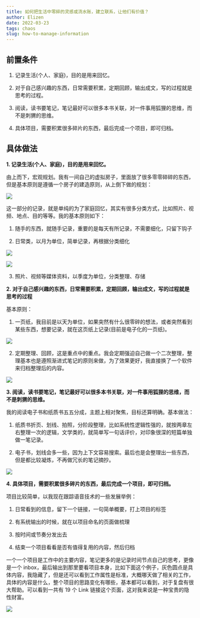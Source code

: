 ```yaml
--- 
title: 如何把生活中零碎的灵感或流水账，建立联系，让他们有价值？
author: Elizen
date: 2022-03-23
tags: chaos
slug: how-to-manage-information
---
```

## 前置条件  

1. 记录生活(个人、家庭)，目的是用来回忆。  

2. 对于自己感兴趣的东西，日常需要积累，定期回顾，输出成文，写的过程就是思考的过程。  

3. 阅读，读书要笔记，笔记最好可以很多本书关联，对一件事用狐狸的思维，而不是刺猬的思维。  

4. 具体项目，需要积累很多碎片的东西，最后完成一个项目，即可归档。  

## 具体做法  

**1. 记录生活(个人、家庭)，目的是用来回忆。**  

由上而下，宏观规划。我有一间自己的虚拟房子，里面放了很多零零碎碎的东西，但是基本原则是遵循一个房子的建造原则，从上倒下做的规划：  

![](https://static.elizen.me//img/LkbpUtQg78.png)

这一部分的记录，就是单纯的为了家庭回忆，其实有很多分类方式，比如照片、视频、地点、目的等等。我的基本原则如下：  

1. 随手的东西，就随手记录，重要的是每天有所记录，不需要细化，只留下钩子

2. 日常类，以月为单位，简单记录，再根据分类细化 

![](https://static.elizen.me//img/Jg1LaDf0bE.png)

![](https://static.elizen.me//img/LSQS8WPJQ3.png) 

3. 照片、视频等媒体资料，以季度为单位，分类整理、存储 

**2. 对于自己感兴趣的东西，日常需要积累，定期回顾，输出成文，写的过程就是思考的过程** 

基本原则：  

1. 一页纸，我目前是以天为单位，如果突然有什么很零碎的想法，或者突然看到某些东西，想要记录，就在这页纸上记录(目前是电子化的一页纸)。  

![](https://static.elizen.me//img/aE4EjqlLTT.png)  

2. 定期整理、回顾，这是重点中的重点。我会定期强迫自己做一个二次整理，整理基本也是遵照渐进式笔记的原则来做，为了效果更好，我直接换了一个软件来归档整理后的内容。  

![](https://static.elizen.me//img/AvRM5jMF8X.png) 

**3. 阅读，读书要笔记，笔记最好可以很多本书关联，对一件事用狐狸的思维，而不是刺猬的思维。**

我的阅读电子书和纸质书五五分成，主题上相对聚焦，目标还算明确。基本做法：  

1. 纸质书折页、划线、拍照，分阶段整理，比如系统性逻辑性强的，就按两章左右整理一次的逻辑，文学类的，就简单写一句话评价，对印象很深的短篇单独做一笔记录。  

2. 电子书，划线会多一些，因为上下文容易搜索。最后也是会整理出一些东西，但是都比较凝炼，不再做冗长的笔记摘抄。  

![](https://static.elizen.me//img/-mGs7zyKNb.png) 

**4. 具体项目，需要积累很多碎片的东西，最后完成一个项目，即可归档。**

项目比较简单，以我现在跟踪语音技术的一些发展举例：  

1. 日常看到的信息，留下一个链接，一句简单概要，打上项目的标签  

2. 有系统输出的时候，就在以项目命名的页面做梳理  

3. 按时间或节奏分发出去  

4. 结束一个项目看看是否有值得复用的内容，然后归档  

一个一个项目是工作中的主要内容，笔记更多的是记录时间节点自己的思考，更像是一个 inbox，最后输出到那里要看项目本身，比如下面这个例子，灰色圆点是具体内容，我隐藏了，但是还可以看到工作属性是标准，大概哪天做了相关的工作，具体的内容是什么，整个项目的思路变化有哪些，基本都可以看到，对于复盘有很大帮助。可以看到一共有 19 个 Link 链接这个页面，这对我来说是一种宝贵的隐性财富。  

![](https://static.elizen.me//img/HGuQk0XYvB.png) 